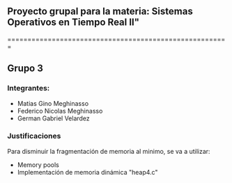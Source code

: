 <h2>
    Proyecto grupal para la materia: 
    Sistemas Operativos en Tiempo Real II"
</h2>
=======================================================

## Grupo 3

### Integrantes:
<ul>
 <li>Matias Gino Meghinasso</li>
 <li>Federico Nicolas Meghinasso</li>
 <li>German Gabriel Velardez</li>
</ul>




### Justificaciones

Para disminuir la fragmentación de memoria al minimo, se va a utilizar:

<ul>
 <li>Memory pools</li>
 <li>Implementación de memoria dinámica "heap4.c"</li>
</ul>
